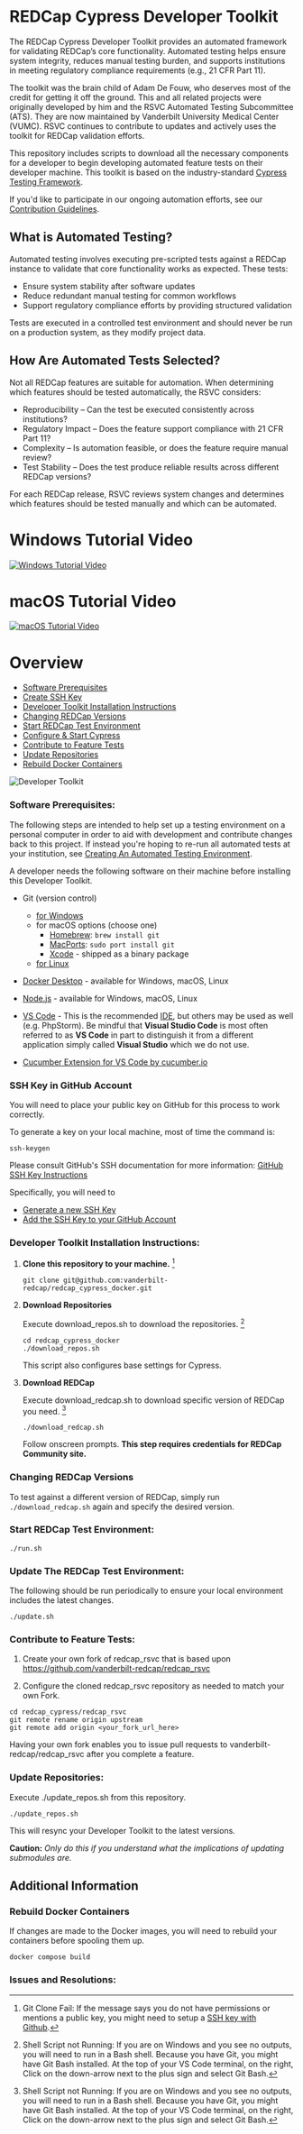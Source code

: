 # REDCap Cypress Developer Toolkit

The REDCap Cypress Developer Toolkit provides an automated framework for validating REDCap’s core functionality. Automated testing helps ensure system integrity, reduces manual testing burden, and supports institutions in meeting regulatory compliance requirements (e.g., 21 CFR Part 11).

The toolkit was the brain child of Adam De Fouw, who deserves most of the credit for getting it off the ground.  This and all related projects were originally developed by him and the RSVC Automated Testing Subcommittee (ATS).  They are now maintained by Vanderbilt University Medical Center (VUMC). RSVC continues to contribute to updates and actively uses the toolkit for REDCap validation efforts.

This repository includes scripts to download all the necessary components for a developer to begin developing automated feature tests on their developer machine.  This toolkit is based on the industry-standard [Cypress Testing Framework](https://github.com/cypress-io/cypress/blob/develop/README.md).

If you'd like to participate in our ongoing automation efforts, see our [Contribution Guidelines](CONTRIBUTING.md).


## What is Automated Testing?

Automated testing involves executing pre-scripted tests against a REDCap instance to validate that core functionality works as expected. These tests:
  - Ensure system stability after software updates
  - Reduce redundant manual testing for common workflows
  - Support regulatory compliance efforts by providing structured validation

Tests are executed in a controlled test environment and should never be run on a production system, as they modify project data.


## How Are Automated Tests Selected?

Not all REDCap features are suitable for automation. When determining which features should be tested automatically, the RSVC considers:

  - Reproducibility – Can the test be executed consistently across institutions?
  - Regulatory Impact – Does the feature support compliance with 21 CFR Part 11?
  - Complexity – Is automation feasible, or does the feature require manual review?
  - Test Stability – Does the test produce reliable results across different REDCap versions?

For each REDCap release, RSVC reviews system changes and determines which features should be tested manually and which can be automated.


# Windows Tutorial Video

[![Windows Tutorial Video](tutorial-windows.png)](https://youtu.be/cQhp9Om8Cgk "Windows Tutorial Video")

# macOS Tutorial Video

[![macOS Tutorial Video](tutorial-macos.png)](https://youtu.be/AyR-YFNrlZI "macOS Tutorial Video")

# Overview

- [Software Prerequisites](#software-prerequisites)
- [Create SSH Key](#ssh-key-in-github-account)
- [Developer Toolkit Installation Instructions](#developer-toolkit-installation-instructions)
- [Changing REDCap Versions](#changing-redcap-versions)
- [Start REDCap Test Environment](#start-redcap-test-environment)
- [Configure & Start Cypress](#configure--start-cypress)
- [Contribute to Feature Tests](#contribute-to-feature-tests)
- [Update Repositories](#update-repositories)
- [Rebuild Docker Containers](#rebuild-docker-containers)

![Developer Toolkit](developer-toolkit.png)

### Software Prerequisites:

The following steps are intended to help set up a testing environment on a personal computer in order to aid with development and contribute changes back to this project.  If instead you're hoping to re-run all automated tests at your institution, see [Creating An Automated Testing Environment](creating-an-automated-testing-environment.md).

A developer needs the following software on their machine before installing this Developer Toolkit.

- Git (version control)

  - [for Windows](https://gitforwindows.org/)
  - for macOS options (choose one)
    - [Homebrew](https://brew.sh/): `brew install git`
    - [MacPorts](https://www.macports.org/): `sudo port install git`
    - [Xcode](https://developer.apple.com/xcode/) - shipped as a binary package
  - [for Linux](https://git-scm.com/download/linux)

- [Docker Desktop](https://www.docker.com/products/docker-desktop/) - available for Windows, macOS, Linux
- [Node.js](https://nodejs.org/en/download) - available for Windows, macOS, Linux
- [VS Code](https://code.visualstudio.com/) - This is the recommended [IDE](https://en.wikipedia.org/wiki/Integrated_development_environment), but others may be used as well (e.g. PhpStorm).  Be mindful that **Visual Studio Code** is most often referred to as **VS Code** in part to distinguish it from a different application simply called **Visual Studio** which we do not use.
- [Cucumber Extension for VS Code by cucumber.io](https://marketplace.visualstudio.com/items?itemName=CucumberOpen.cucumber-official)

### SSH Key in GitHub Account

You will need to place your public key on GitHub for this process to work correctly.

To generate a key on your local machine, most of time the command is:

```
ssh-keygen
```

Please consult GitHub's SSH documentation for more information:
[GitHub SSH Key Instructions](https://docs.github.com/en/authentication/connecting-to-github-with-ssh)

Specifically, you will need to

- [Generate a new SSH Key](https://docs.github.com/en/authentication/connecting-to-github-with-ssh/generating-a-new-ssh-key-and-adding-it-to-the-ssh-agent)
- [Add the SSH Key to your GitHub Account](https://docs.github.com/en/authentication/connecting-to-github-with-ssh/adding-a-new-ssh-key-to-your-github-account)

### Developer Toolkit Installation Instructions:

1. **Clone this repository to your machine.** [^1]

   ```
   git clone git@github.com:vanderbilt-redcap/redcap_cypress_docker.git
   ```

2. **Download Repositories**

   Execute download_repos.sh to download the repositories. [^2]

   ```
   cd redcap_cypress_docker
   ./download_repos.sh
   ```

   This script also configures base settings for Cypress.

3. **Download REDCap**

   Execute download_redcap.sh to download specific version of REDCap you need. [^2]

   ```
   ./download_redcap.sh
   ```

   Follow onscreen prompts. **This step requires credentials for REDCap Community site.**

### Changing REDCap Versions

To test against a different version of REDCap, simply run `./download_redcap.sh` again and specify the desired version.

### Start REDCap Test Environment:

```
./run.sh
```

### Update The REDCap Test Environment:

The following should be run periodically to ensure your local environment includes the latest changes.

```
./update.sh
```

### Contribute to Feature Tests:

1. Create your own fork of redcap_rsvc that is based upon https://github.com/vanderbilt-redcap/redcap_rsvc

2. Configure the cloned redcap_rsvc repository as needed to match your own Fork.

```
cd redcap_cypress/redcap_rsvc
git remote rename origin upstream
git remote add origin <your_fork_url_here>
```

Having your own fork enables you to issue pull requests to vanderbilt-redcap/redcap_rsvc after you complete a feature.

### Update Repositories:

Execute ./update_repos.sh from this repository.

```
./update_repos.sh
```

This will resync your Developer Toolkit to the latest versions.

**Caution:** _Only do this if you understand what the implications of updating submodules are._

## Additional Information

### Rebuild Docker Containers

If changes are made to the Docker images, you will need to rebuild your containers before spooling them up.

```
docker compose build
```

### Issues and Resolutions:

[^1]: Git Clone Fail: If the message says you do not have permissions or mentions a public key, you might need to setup a [SSH key with Github](#ssh-key-in-github-account).
[^2]: Shell Script not Running: If you are on Windows and you see no outputs, you will need to run in a Bash shell. Because you have Git, you might have Git Bash installed. At the top of your VS Code terminal, on the right, Click on the down-arrow next to the plus sign and select Git Bash.
[^3]: Docker Running: If you see an error message about Docker not running or an "error during connect", you will need to start Docker Desktop. On Windows, you can search for Docker Desktop in the Start Menu. On macOS, you can find it in your Applications folder. On Linux, you can start the Docker service with `sudo systemctl start docker`. If you get a message of "no configuration file provided: not found", you might not be in the redcap_docker directory.
